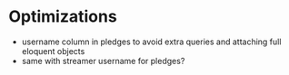 # Optimizations

- username column in pledges to avoid extra queries and attaching full eloquent objects
- same with streamer username for pledges?